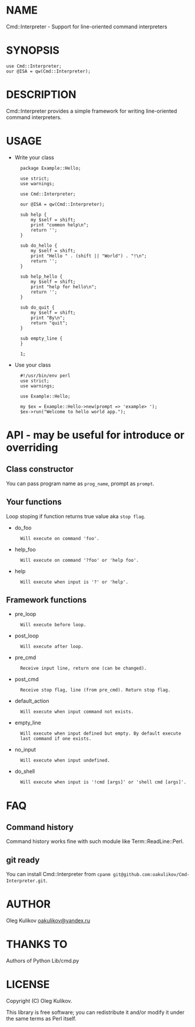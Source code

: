 # NAME

Cmd::Interpreter - Support for line-oriented command interpreters

# SYNOPSIS

    use Cmd::Interpreter;
    our @ISA = qw(Cmd::Interpreter);

# DESCRIPTION

Cmd::Interpreter provides a simple framework for writing line-oriented
command interpreters.

# USAGE

- Write your class

        package Example::Hello;

        use strict;
        use warnings;

        use Cmd::Interpreter;

        our @ISA = qw(Cmd::Interpreter);

        sub help {
            my $self = shift;
            print "common help\n";
            return '';
        }

        sub do_hello {
            my $self = shift;
            print "Hello " . (shift || "World") . "!\n";
            return '';
        }

        sub help_hello {
            my $self = shift;
            print "help for hello\n";
            return '';
        }

        sub do_quit {
            my $self = shift;
            print "By\n";
            return "quit";
        }

        sub empty_line {
        }

        1;

- Use your class

        #!/usr/bin/env perl
        use strict;
        use warnings;

        use Example::Hello;

        my $ex = Example::Hello->new(prompt => 'example> ');
        $ex->run("Welcome to hello world app.");

# API - may be useful for introduce or overriding

## Class constructor

You can pass program name as `prog_name`, prompt as `prompt`.

## Your functions

Loop stoping if function returns true value aka `stop flag`.

- do\_foo

        Will execute on command 'foo'.

- help\_foo

        Will execute on command '?foo' or 'help foo'.

- help

        Will execute when input is '?' or 'help'.

## Framework functions

- pre\_loop

        Will execute before loop.

- post\_loop

        Will execute after loop.

- pre\_cmd

        Receive input line, return one (can be changed).

- post\_cmd

        Receive stop flag, line (from pre_cmd). Return stop flag.

- default\_action

        Will execute when input command not exists.

- empty\_line

        Will execute when input defined but empty. By default execute
        last command if one exists.

- no\_input

        Will execute when input undefined.

- do\_shell

        Will execute when input is '!cmd [args]' or 'shell cmd [args]'.

# FAQ

## Command history

Command history works fine with such module like Term::ReadLine::Perl.

## git ready

You can install Cmd::Interpreter from `cpanm git@github.com:oakulikov/Cmd-Interpreter.git`.

# AUTHOR

Oleg Kulikov <oakulikov@yandex.ru>

# THANKS TO

Authors of Python Lib/cmd.py

# LICENSE

Copyright (C) Oleg Kulikov.

This library is free software; you can redistribute it and/or modify
it under the same terms as Perl itself.
